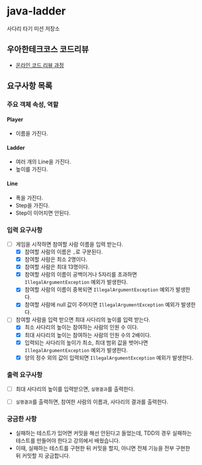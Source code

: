 # java-ladder

사다리 타기 미션 저장소

## 우아한테크코스 코드리뷰

- [온라인 코드 리뷰 과정](https://github.com/woowacourse/woowacourse-docs/blob/master/maincourse/README.md)


## 요구사항 목록

### 주요 객체 속성, 역할
#### Player
  - 이름을 가진다.
#### Ladder
  - 여러 개의 Line을 가진다.
  - 높이를 가진다.
#### Line
  - 폭을 가진다.
  - Step을 가진다.
  - Step이 이어지면 안된다.

### 입력 요구사항
- [ ] 게임을 시작하면 참여할 사람 이름을 입력 받는다.
  - [X] 참여할 사람의 이름은 `,`로 구분된다.
  - [X] 참여할 사람은 최소 2명이다.
  - [X] 참여할 사람은 최대 13명이다.
  - [X] 참여할 사람의 이름이 공백이거나 5자리를 초과하면 `IllegalArgumentException` 예외가 발생한다.
  - [X] 참여할 사람의 이름이 중복되면 `IllegalArgumentException` 예외가 발생한다.
  - [X] 참여할 사람에 null 값이 주어지면 `IllegalArgumentException` 예외가 발생한다.
- [ ] 참여할 사람을 입력 받으면 최대 사다리의 높이를 입력 받는다.
  - [X] 최소 사다리의 높이는 참여하는 사람의 인원 수 이다.
  - [X] 최대 사다리의 높이는 참여하는 사람의 인원 수의 2배이다.
  - [X] 입력되는 사다리의 높이가 최소, 최대 범위 값을 벗어나면  `IllegalArgumentException` 예외가 발생한다. 
  - [X] 양의 정수 외의 값이 입력되면 `IllegalArgumentException` 예외가 발생한다.

### 출력 요구사항
- [ ] 최대 사다리의 높이를 입력받으면, `실행결과`를 출력한다.
- [ ] `실행결과`를 출력하면, 참여한 사람의 이름과, 사다리의 결과를 출력한다.


### 궁금한 사항
- 실패하는 테스트가 있어면 커밋을 해선 안된다고 들었는데, TDD의 경우 실패하는 테스트를 만들어야 한다고 강의에서 배웠습니다.
- 이때, 실패하는 테스트를 구현한 뒤 커밋을 할지, 아니면 전체 기능을 전부 구현한 뒤 커밋할 지 궁금합니다.
